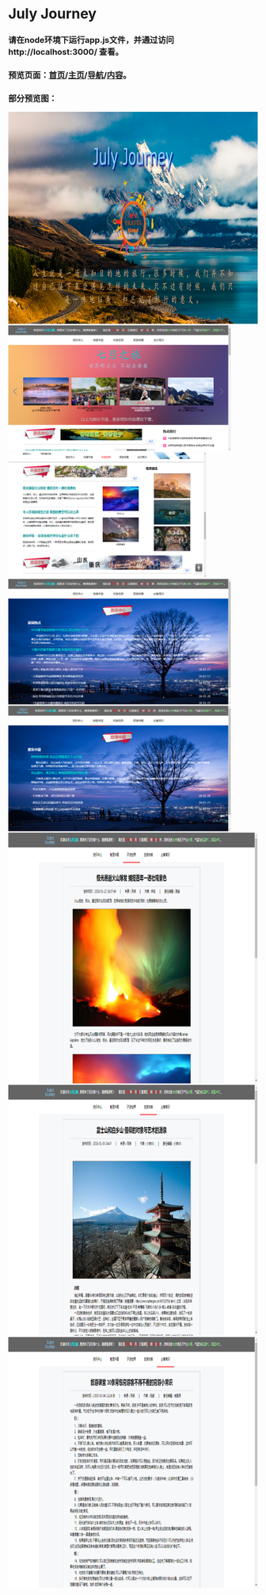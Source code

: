 # July Journey<br>
### 请在node环境下运行app.js文件，并通过访问 http://localhost:3000/ 查看。<br>
### 预览页面：[首页](https://everend.github.io/Dust/preview/index-preview.html)/[主页](http://htmlpreview.github.io/?https://everend.github.io/Dust/preview/main-preview.html)/[导航](http://htmlpreview.github.io/?https://everend.github.io/Dust/preview/nav-preview.html)/[内容](http://htmlpreview.github.io/?https://everend.github.io/Dust/preview/content-preview.html)。<br>
### 部分预览图：<br>
<img src="./preview/index.png" width = "900" height = "428">
<img src="./preview/main1.png" width = "450" height = "253" style="display:inline;"><img src="./preview/main2.png" width = "400" height = "253" style="display:inline;">
<img src="./preview/nav1.png" width = "450" height = "253"><img src="./preview/nav2.png" width = "450" height = "253">
<img src="./preview/content1.png" width = "900" height = "506"><img src="./preview/content2.png" width = "900" height = "506"><img src="./preview/content3.png" width = "900" height = "506">
